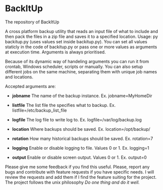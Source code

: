 # BackItUp
The repository of BackItUp

A cross platform backup utility that reads an input file of what to include and then pack the files in a zip file and saves it to a specified location. Usage: py backitup.py (uses values set inside backitup.py). You can set all values staticly in the code of backitup.py or pass one or more values as arguments at execution time. Arguments is always prioritised.

Because of its dynamic way of handeling arguments you can run it from crontab, Windows scheduler, scripts or manually. You can also setup different jobs on the same machine, separating them with unique job names and locations.

Accepted arguments are:
* **jobname**   The name of the backup instance. Ex. jobname=MyHomeDir

* **listfile**  The list file the specifies what to backup. Ex. listfile=/etc/backup_list_file

* **logfile**   The log file to write log to. Ex. logfile=/var/log/backup.log

* **location**  Where backups should be saved. Ex. location=/opt/backup/

* **rotation**  How many historical backups should be saved. Ex. rotation=7 

* **logging**   Enable or disable logging to file. Values 0 or 1. Ex. logging=1

* **output**    Enable or disable screen output. Values 0 or 1. Ex. output=0

Please give me some feedback if you find this useful. Please, report any bugs and contribute with feature requests if you have specific needs. I will review the requests and add them if I find the feature suiting for the project. The project follows the unix philosophy *Do one thing and do it well.*
